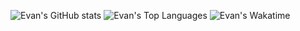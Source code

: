 ![Evan's GitHub stats](https://github-readme-stats.vercel.app/api?username=evanhuang117&show_icons=true&theme=material-palenight)
![Evan's Top Languages](https://github-readme-stats.vercel.app/api/top-langs?username=evanhuang117&theme=material-palenight)
![Evan's Wakatime](https://github-readme-stats.vercel.app/api/wakatime?username=evanhuang117&layout=compact&theme=material-palenight)

